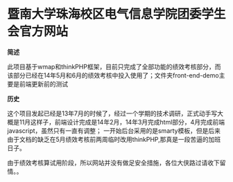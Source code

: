 暨南大学珠海校区电气信息学院团委学生会官方网站
==========

**简述**

此项目基于wmap和thinkPHP框架，目前只完成了全部功能的绩效考核部分，而该部分已经在14年5月和6月的绩效考核中投入使用了；文件夹front-end-demo主要是前端更新前的测试

**历史**

这个项目发起已经是13年7月的时候了，经过一个学期的技术调研，正式动手写大概是11月这样子，前端设计完成是14年2月，14年3月完成html部分，4月完成前端javascript，虽然只有一直有调整；
一开始后台采用的是smarty模板，但是后来由于文档的缺乏在5月绩效考核前两周临时改用thinkPHP,那真是一段苦逼的加班日子。

由于绩效考核算试用阶段，所以网站并没有做足安全措施，各位大侠路过请收下留情。。
